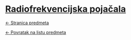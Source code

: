 # [Radiofrekvencijska pojačala](https://www.github.com/studosi-fer/RADPOJ)
[<- Stranica predmeta](https://www.fer.unizg.hr/predmet/radpoj)

[<- Povratak na listu predmeta](https://www.github.com/studosi/FER)